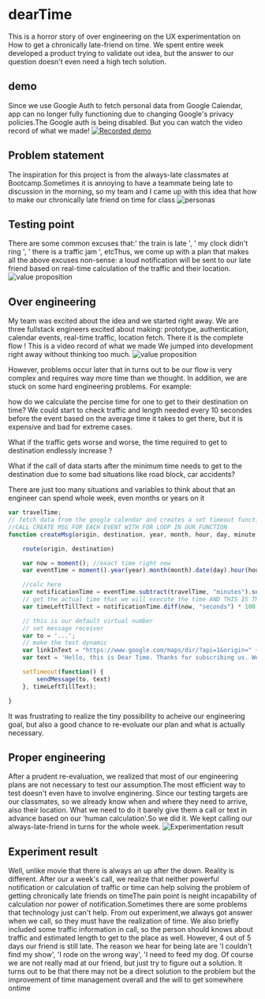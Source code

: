 # dearTime
This is a horror story of over engineering on the UX experimentation on How to get a chronically late-friend on time. We spent entire week developed a product trying to validate out idea, but the answer to our question doesn't even need a high tech solution.

## demo
Since we use Google Auth to fetch personal data from Google Calendar, app can no longer fully functioning due to changing Google's privacy policies.The Google auth is being disabled. But you can watch the video record of what we made!
[![Recorded demo]( https://wangx733.github.io/dearTime/images/dearTimeDisplay.jpg)](https://youtu.be/UAfmD_vbJrU)

## Problem statement
The inspiration for this project is from the always-late classmates at Bootcamp.Sometimes it is annoying to have a teammate being late to discussion in the morning, so my team and I came up with this idea that how to make our chronically late friend on time for class
![personas](https://wangx733.github.io/dearTime/images/persona.jpg "persona")


## Testing point
There are some common excuses that:' the train is late ', ' my clock didn't ring ', ' there is a traffic jam ', etcThus, we come up with a plan that makes all the above excuses non-sense: a loud notification will be sent to our late friend based on real-time calculation of the traffic and their location.
![value proposition](https://wangx733.github.io/dearTime/images/value.png "value prop")

## Over engineering
My team was excited about the idea and we started right away. We are three fullstack engineers excited about making: prototype, authentication, calendar events, real-time traffic, location fetch. There it is the complete flow ! This is a video record of what we made We jumped into development right away without thinking too much.
![value proposition](https://wangx733.github.io/dearTime/images/userFlow.png "value prop")

However, problems occur later that in turns out to be our flow is very complex and requires way more time than we thought. In addition, we are stuck on some hard engineering problems. For example:

how do we calculate the percise time for one to get to their destination on time? We could start to check traffic and length needed every 10 secondes before the event based on the average time it takes to get there, but it is expensive and bad for extreme cases. 

What if the traffic gets worse and worse, the time required to get to destination endlessly increase ?

What if the call of data starts after the minimum time needs to get to the destination due to some bad situations like road block, car accidents? 

There are just too many situations and variables to think about that an engineer can spend whole week, even months or years on it

```javascript
var travelTime;
// fetch data from the google calendar and creates a set timeout function that has the time left till notification is sent.
//CALL CREATE MSG FOR EACH EVENT WITH FOR LOOP IN OUR FUNCTION
function createMsg(origin, destination, year, month, hour, day, minute, preferredTimeBefore, arrive) {

    route(origin, destination)

    var now = moment(); //exact time right now
    var eventTime = moment().year(year).month(month).date(day).hour(hour).minute(minute); // 6/18/2019 11:53am

    //calc here
    var notificationTime = eventTime.subtract(travelTime, "minutes").subtract(preferredTimeBefore, "minutes"); //subracts time it takes to arrive
    // get the actual time that we will execute the time AND THIS IS THE TIME U SEND THE TEXT
    var timeLeftTillText = notificationTime.diff(now, "seconds") * 100;

    // this is our default virtual number
    // set message receiver
    var to = '...';
    // make the text dynamic
    var linkInText = "https://www.google.com/maps/dir/?api=1&origin=" + origin + "&destination=" + destination;
    var text = 'Hello, this is Dear Time. Thanks for subscribing us. We will help you to get to your place on time. Click here to see the route: ' + linkInText;

    setTimeout(function() {
        sendMessage(to, text)
    }, timeLeftTillText);

}

```

It was frustrating to realize the tiny possibility to acheive our engineering goal, but also a good chance to re-evoluate our plan and what is actually necessary.

## Proper engineering
After a prudent re-evaluation, we realized that most of our engineering plans are not necessary to test our assumption.The most efficient way to test doesn't even have to involve enginering. Since our testing targets are our classmates, so we already know when and where they need to arrive, also their location. What we need to do it barely give them a call or text in advance based on our 'human calculation'.So we did it. We kept calling our always-late-friend in turns for the whole week.
![Experimentation result](https://wangx733.github.io/dearTime/images/callSchedule.svg "Experimentation result")

## Experiment result
Well, unlike movie that there is always an up after the down. Reality is different. After our a week's call, we realize that neither powerful notification or calculation of traffic or time can help solving the problem of getting chronically late friends on timeThe pain point is neight incapability of calculation nor power of notification.Sometimes there are some problems that technology just can't help. From out experiment,we always got answer when we call, so they must have the realization of time. We also briefly included some traffic information in call, so the person should knows about traffic and estimated length to get to the place as well. However, 4 out of 5 days our friend is still late. The reason we hear for being late are 'I couldn't find my show', 'I rode on the wrong way', 'I need to feed my dog. Of course we are not really mad at our friend, but just try to figure out a solution. It turns out to be that there may not be a direct solution to the problem but the improvement of time management overall and the will to get somewhere ontime